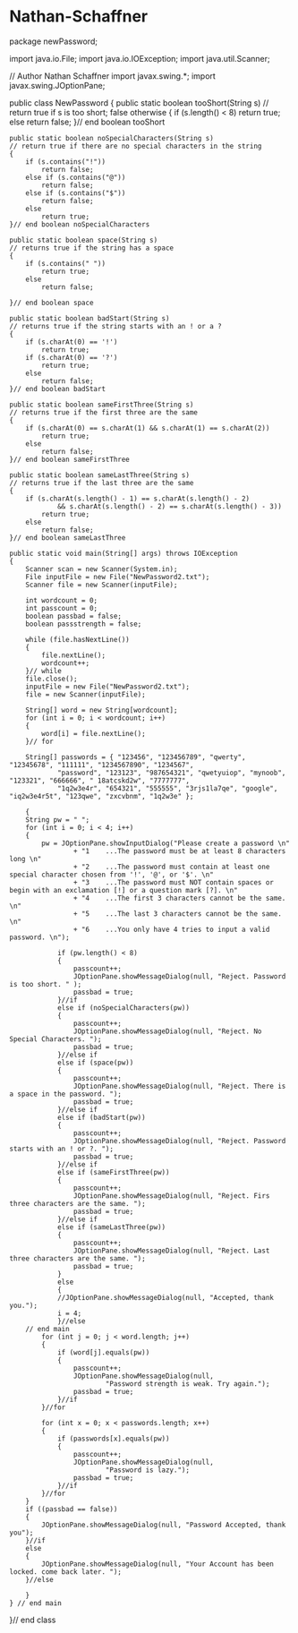 # Nathan-Schaffner
package newPassword;

import java.io.File;
import java.io.IOException;
import java.util.Scanner;

// Author Nathan Schaffner
import javax.swing.*;
import javax.swing.JOptionPane;

public class NewPassword
{
	public static boolean tooShort(String s)
	// return true if s is too short; false otherwise
	{
		if (s.length() < 8)
			return true;
		else
			return false;
	}// end boolean tooShort

	public static boolean noSpecialCharacters(String s)
	// return true if there are no special characters in the string
	{
		if (s.contains("!"))
			return false;
		else if (s.contains("@"))
			return false;
		else if (s.contains("$"))
			return false;
		else
			return true;
	}// end boolean noSpecialCharacters

	public static boolean space(String s)
	// returns true if the string has a space
	{
		if (s.contains(" "))
			return true;
		else
			return false;

	}// end boolean space

	public static boolean badStart(String s)
	// returns true if the string starts with an ! or a ?
	{
		if (s.charAt(0) == '!')
			return true;
		if (s.charAt(0) == '?')
			return true;
		else
			return false;
	}// end boolean badStart

	public static boolean sameFirstThree(String s)
	// returns true if the first three are the same
	{
		if (s.charAt(0) == s.charAt(1) && s.charAt(1) == s.charAt(2))
			return true;
		else
			return false;
	}// end boolean sameFirstThree

	public static boolean sameLastThree(String s)
	// returns true if the last three are the same
	{
		if (s.charAt(s.length() - 1) == s.charAt(s.length() - 2)
				&& s.charAt(s.length() - 2) == s.charAt(s.length() - 3))
			return true;
		else
			return false;
	}// end boolean sameLastThree

	public static void main(String[] args) throws IOException
	{
		Scanner scan = new Scanner(System.in);
		File inputFile = new File("NewPassword2.txt");
		Scanner file = new Scanner(inputFile);

		int wordcount = 0;
		int passcount = 0;
		boolean passbad = false;
		boolean passstrength = false;

		while (file.hasNextLine())
		{
			file.nextLine();
			wordcount++;
		}// while
		file.close();
		inputFile = new File("NewPassword2.txt");
		file = new Scanner(inputFile);

		String[] word = new String[wordcount];
		for (int i = 0; i < wordcount; i++)
		{
			word[i] = file.nextLine();
		}// for

		String[] passwords = { "123456", "123456789", "qwerty", "12345678", "111111", "1234567890", "1234567",
				"password", "123123", "987654321", "qwetyuiop", "mynoob", "123321", "666666", " 18atcskd2w", "7777777",
				"1q2w3e4r", "654321", "555555", "3rjs1la7qe", "google", "iq2w3e4r5t", "123qwe", "zxcvbnm", "1q2w3e" };
		
		{
		String pw = " ";
		for (int i = 0; i < 4; i++)
		{	
			pw = JOptionPane.showInputDialog("Please create a password \n"
					+ "1	...The password must be at least 8 characters long \n"
					+ "2	...The password must contain at least one special character chosen from '!', '@', or '$'. \n"
					+ "3	...The password must NOT contain spaces or begin with an exclamation [!] or a question mark [?]. \n"
					+ "4	...The first 3 characters cannot be the same. \n"
					+ "5	...The last 3 characters cannot be the same. \n"
					+ "6	...You only have 4 tries to input a valid password. \n");
			
				if (pw.length() < 8)
				{	
					passcount++;
					JOptionPane.showMessageDialog(null, "Reject. Password is too short. " );
					passbad = true;
				}//if
				else if (noSpecialCharacters(pw))
				{
					passcount++;
					JOptionPane.showMessageDialog(null, "Reject. No Special Characters. ");
					passbad = true;
				}//else if
				else if (space(pw))
				{
					passcount++;
					JOptionPane.showMessageDialog(null, "Reject. There is a space in the password. ");
					passbad = true;
				}//else if
				else if (badStart(pw))
				{
					passcount++;
					JOptionPane.showMessageDialog(null, "Reject. Password starts with an ! or ?. ");
					passbad = true;
				}//else if
				else if (sameFirstThree(pw))
				{
					passcount++;
					JOptionPane.showMessageDialog(null, "Reject. Firs three characters are the same. ");
					passbad = true;
				}//else if
				else if (sameLastThree(pw))
				{
					passcount++;
					JOptionPane.showMessageDialog(null, "Reject. Last three characters are the same. ");
					passbad = true;
				}
				else
				{
				//JOptionPane.showMessageDialog(null, "Accepted, thank you.");
				i = 4;
				}//else
		// end main
			for (int j = 0; j < word.length; j++) 
			{
				if (word[j].equals(pw))
				{
					passcount++;
					JOptionPane.showMessageDialog(null,
							"Password strength is weak. Try again.");
					passbad = true;
				}//if
			}//for

			for (int x = 0; x < passwords.length; x++)
			{
				if (passwords[x].equals(pw))
				{
					passcount++;
					JOptionPane.showMessageDialog(null,
							"Password is lazy.");
					passbad = true;
				}//if
			}//for
		}
		if ((passbad == false))
		{
			JOptionPane.showMessageDialog(null, "Password Accepted, thank you");
		}//if
		else 
		{
			JOptionPane.showMessageDialog(null, "Your Account has been locked. come back later. ");
		}//else
		
		}
	} // end main
}// end class
